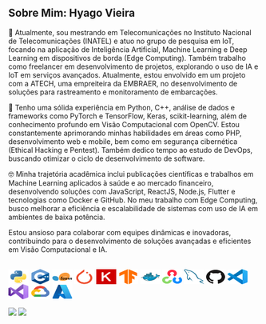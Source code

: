 ## Sobre Mim: Hyago Vieira

🔭  Atualmente, sou mestrando em Telecomunicações no Instituto Nacional de Telecomunicações (INATEL) e atuo no grupo de pesquisa em IoT, focando na aplicação de Inteligência Artificial, Machine Learning e Deep Learning em dispositivos de borda (Edge Computing). Também trabalho como freelancer em desenvolvimento de projetos, explorando o uso de IA e IoT em serviços avançados. Atualmente, estou envolvido em um projeto com a ATECH, uma empreiteira da EMBRAER, no desenvolvimento de soluções para rastreamento e monitoramento de embarcações.

🌱 Tenho uma sólida experiência em Python, C++, análise de dados e frameworks como PyTorch e TensorFlow, Keras, scikit-learning, além de conhecimento profundo em Visão Computacional com OpenCV. Estou constantemente aprimorando minhas habilidades em áreas como PHP, desenvolvimento web e mobile, bem como em segurança cibernética (Ethical Hacking e Pentest). Também dedico tempo ao estudo de DevOps, buscando otimizar o ciclo de desenvolvimento de software.

🤓 Minha trajetória acadêmica inclui publicações científicas e trabalhos em Machine Learning aplicados à saúde e ao mercado financeiro, desenvolvendo soluções com JavaScript, ReactJS, Node.js, Flutter e tecnologias como Docker e GitHub. No meu trabalho com Edge Computing, busco melhorar a eficiência e escalabilidade de sistemas com uso de IA em ambientes de baixa potência.

Estou ansioso para colaborar com equipes dinâmicas e inovadoras, contribuindo para o desenvolvimento de soluções avançadas e eficientes em Visão Computacional e IA.

<div style="display: inline_block"><br>
  
  <img align="center" alt="Hyago-Python" height="30" width="40" src="https://raw.githubusercontent.com/devicons/devicon/master/icons/python/python-original.svg"> 
  <img align="center" alt="Hyago-Cplusplus" height="30" width="40" src="https://raw.githubusercontent.com/devicons/devicon/master/icons/cplusplus/cplusplus-original.svg"> 
  <img align="center" alt="Hyago-PHP" height="30" width="40" src="https://raw.githubusercontent.com/devicons/devicon/master/icons/scikitlearn/scikitlearn-original.svg"> 
  <img align="center" alt="Hyago-PHP" height="30" width="40" src="https://raw.githubusercontent.com/devicons/devicon/master/icons/pytorch/pytorch-original.svg"> 
  <img align="center" alt="Hyago-PHP" height="30" width="40" src="https://raw.githubusercontent.com/devicons/devicon/master/icons/keras/keras-original.svg"> 
  <img align="center" alt="Hyago-PHP" height="30" width="40" src="https://raw.githubusercontent.com/devicons/devicon/master/icons/tensorflow/tensorflow-original.svg"> 
  <img align="center" alt="Hyago-PHP" height="30" width="40" src="https://raw.githubusercontent.com/devicons/devicon/master/icons/docker/docker-original.svg"> 
  <img align="center" alt="Hyago-PHP" height="30" width="40" src="https://raw.githubusercontent.com/devicons/devicon/master/icons/opencv/opencv-original.svg"> 
  <img align="center" alt="Hyago-PHP" height="30" width="40" src="https://raw.githubusercontent.com/devicons/devicon/master/icons/mysql/mysql-original.svg"> 
  <img align="center" alt="Hyago-PHP" height="30" width="40" src="https://raw.githubusercontent.com/devicons/devicon/master/icons/github/github-original.svg"> 
  <img align="center" alt="Hyago-PHP" height="30" width="40" src="https://raw.githubusercontent.com/devicons/devicon/master/icons/vscode/vscode-original.svg"> 
  <img align="center" alt="Hyago-PHP" height="30" width="40" src="https://raw.githubusercontent.com/devicons/devicon/master/icons/visualstudio/visualstudio-original.svg"> 
  <img align="center" alt="Hyago-PHP" height="30" width="40" src="https://raw.githubusercontent.com/devicons/devicon/master/icons/googlecloud/googlecloud-original.svg"> 
  <img align="center" alt="Hyago-PHP" height="30" width="40" src="https://raw.githubusercontent.com/devicons/devicon/master/icons/azure/azure-original.svg"> 
</div>

<br>

<div> 
  <a href = "mailto:hyago.silva@mtel.inatel.br"><img src="https://img.shields.io/badge/-outlook-%23333?style=for-the-badge&logo=gmail&logoColor=blue" target="_blank"></a>
  <a href="https://www.linkedin.com/in/hyagovieira/" target="_blank"><img src="https://img.shields.io/badge/-LinkedIn-%230077B5?style=for-the-badge&logo=linkedin&logoColor=white" target="_blank"></a> 
</div>

